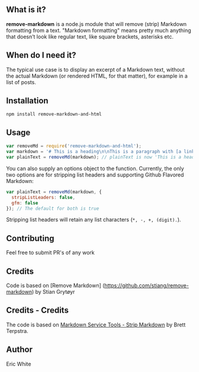 ## What is it?
**remove-markdown** is a node.js module that will remove (strip) Markdown formatting from a text. "Markdown formatting" means pretty much anything that doesn’t look like regular text, like square brackets, asterisks etc.

## When do I need it?
The typical use case is to display an excerpt of a Markdown text, without the actual Markdown (or rendered HTML, for that matter), for example in a list of posts.

## Installation

```
npm install remove-markdown-and-html
```

## Usage
```js
var removeMd = require('remove-markdown-and-html');
var markdown = '# This is a heading\n\nThis is a paragraph with [a link](http://www.disney.com/) in it.';
var plainText = removeMd(markdown); // plainText is now 'This is a heading\n\nThis is a paragraph with a link in it.'
```

You can also supply an options object to the function. Currently, the only two options are for stripping list headers and supporting Github Flavored Markdown:

```js
var plainText = removeMd(markdown, {
  stripListLeaders: false,
  gfm: false
}); // The default for both is true
```

Stripping list headers will retain any list characters (`*, -, +, (digit).`).
## Contributing
Feel free to submit PR's of any work
## Credits 
Code is based on [Remove Markdown] (https://github.com/stiang/remove-markdown) by Stian Grytøyr
## Credits - Credits
The code is based on [Markdown Service Tools - Strip Markdown](http://brettterpstra.com/2013/10/18/a-markdown-service-to-strip-markdown/) by Brett Terpstra.

## Author
Eric White
